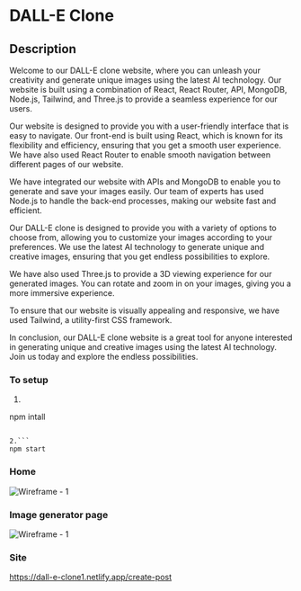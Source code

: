 # DALL-E Clone 

## Description
Welcome to our DALL-E clone website, where you can unleash your creativity and generate unique images using the latest AI technology. Our website is built using a combination of React, React Router, API, MongoDB, Node.js, Tailwind, and Three.js to provide a seamless experience for our users.

Our website is designed to provide you with a user-friendly interface that is easy to navigate. Our front-end is built using React, which is known for its flexibility and efficiency, ensuring that you get a smooth user experience. We have also used React Router to enable smooth navigation between different pages of our website.

We have integrated our website with APIs and MongoDB to enable you to generate and save your images easily. Our team of experts has used Node.js to handle the back-end processes, making our website fast and efficient.

Our DALL-E clone is designed to provide you with a variety of options to choose from, allowing you to customize your images according to your preferences. We use the latest AI technology to generate unique and creative images, ensuring that you get endless possibilities to explore.

We have also used Three.js to provide a 3D viewing experience for our generated images. You can rotate and zoom in on your images, giving you a more immersive experience.

To ensure that our website is visually appealing and responsive, we have used Tailwind, a utility-first CSS framework.

In conclusion, our DALL-E clone website is a great tool for anyone interested in generating unique and creative images using the latest AI technology. Join us today and explore the endless possibilities.

### To setup 

1. ```
npm intall
```

2.```
npm start
```



### Home
![Wireframe - 1](https://user-images.githubusercontent.com/100847827/227739649-ca8a4e1a-7d04-4859-984c-f9527656e1ca.png)

### Image generator page
![Wireframe - 1](https://user-images.githubusercontent.com/100847827/227739728-e8804311-3732-436a-9602-8c3258afcb3e.png)

### Site
https://dall-e-clone1.netlify.app/create-post

